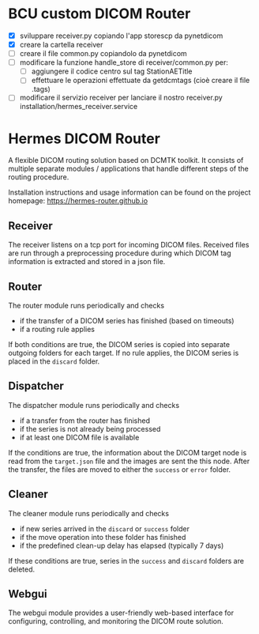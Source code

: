 # BCU custom DICOM Router

 - [X] sviluppare receiver.py copiando l'app storescp da pynetdicom
 - [X] creare la cartella receiver
 - [ ] creare il file common.py copiandolo da pynetdicom
 - [ ] modificare la funzione handle_store di receiver/common.py per:
	 - [ ] aggiungere il codice centro sul tag StationAETitle
	 - [ ] effettuare le operazioni effettuate da getdcmtags (cioè creare il file .tags)
 - [ ] modificare il servizio receiver per lanciare il nostro receiver.py installation/hermes_receiver.service

# Hermes DICOM Router

A flexible DICOM routing solution based on DCMTK toolkit. It consists of multiple separate modules / 
applications that handle different steps of the routing procedure.

Installation instructions and usage information can be found on the project homepage:
https://hermes-router.github.io

## Receiver
The receiver listens on a tcp port for incoming DICOM files. Received files are run through
a preprocessing procedure during which DICOM tag information is extracted and stored in a json
file.

## Router
The router module runs periodically and checks 
* if the transfer of a DICOM series has finished (based on timeouts)
* if a routing rule applies

If both conditions are true, the DICOM series is copied into separate outgoing folders
for each target. If no rule applies, the DICOM series is placed in the `discard` folder.

## Dispatcher
The dispatcher module runs periodically and checks
* if a transfer from the router has finished
* if the series is not already being processed
* if at least one DICOM file is available

If the conditions are true, the information about the DICOM target node is read from the 
`target.json` file and the images are sent the this node. After the transfer, the files
are moved to either the `success` or `error` folder.

## Cleaner
The cleaner module runs periodically and checks
* if new series arrived in the `discard` or `success` folder
* if the move operation into these folder has finished
* if the predefined clean-up delay has elapsed (typically 7 days)

If these conditions are true, series in the `success` and `discard` folders are deleted.

## Webgui
The webgui module provides a user-friendly web-based interface for configuring, controlling, and 
monitoring the DICOM route solution.

